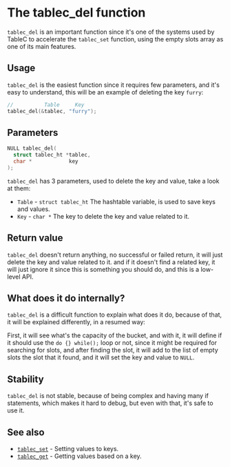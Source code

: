 # The tablec_del function

`tablec_del` is an important function since it's one of the systems used by TableC to accelerate the `tablec_set` function, using the empty slots array as one of its main features.

## Usage

`tablec_del` is the easiest function since it requires few parameters, and it's easy to understand, this will be an example of deleting the key `furry`:

```c
//          Table     Key
tablec_del(&tablec, "furry");
```

## Parameters

```c
NULL tablec_del(
  struct tablec_ht *tablec,
  char *            key
);
```

`tablec_del` has 3 parameters, used to delete the key and value, take a look at them:

*  `Table`  - `struct tablec_ht` The hashtable variable, is used to save keys and values.
*  `Key`    - `char *`           The key to delete the key and value related to it.

## Return value

`tablec_del` doesn't return anything, no successful or failed return, it will just delete the key and value related to it. and if it doesn't find a related key, it will just ignore it since this is something you should do, and this is a low-level API.

## What does it do internally?

`tablec_del` is a difficult function to explain what does it do, because of that, it will be explained differently, in a resumed way:

First, it will see what's the capacity of the bucket, and with it, it will define if it should use the `do {} while();` loop or not, since it might be required for searching for slots, and after finding the slot, it will add to the list of empty slots the slot that it found, and it will set the key and value to `NULL`.

## Stability


`tablec_del` is not stable, because of being complex and having many if statements, which makes it hard to debug, but even with that, it's safe to use it.

## See also

*  [`tablec_set`](tablec_set.md) - Setting values to keys.
*  [`tablec_get`](tablec_get.md) - Getting values based on a key.
